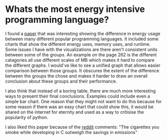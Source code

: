 # Whats the most energy intensive programming language?

I found a [paper](https://greenlab.di.uminho.pt/wp-content/uploads/2017/10/sleFinal.pdf) that was interesting showing the difference in energy usage between many different popular programming languages. It included some charts that show the different energy uses, memory uses, and runtime. Some issues I have with the visualizations are there aren't consistent units between some of the groups. An example on the page 262 is the different catagories all use different scales of MB which makes it hard to compare the different graphs. I would've like to see a unified graph that allows easier comparison between those groups. It obscures the extent of the difference between the groups the chose and makes it harder to draw an overall conclusion about these groups and their performance.

I also think that instead of a boring table, there are much more interesting ways to present their final conclusions. Examples could include even a simple bar chart. One reason that they might not want to do this because for some reason if there was an easy chart that could show this, it would be shared on the internet for eternity and used as a way to critisise the popularity of python. 

I also liked this paper because of the [reddit](https://www.reddit.com/r/ProgrammerHumor/comments/sxpgyk/saw_this_gem_of_a_post_on_linkedin_thought_i/?utm_medium=android_app&utm_source=share) comments:
"The cigarettes you smoke while developing in C outweigh the savings in emissions"